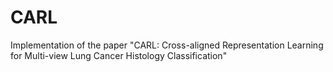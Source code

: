 # CARL
Implementation of the paper "CARL: Cross-aligned Representation Learning for Multi-view Lung Cancer Histology Classification"
